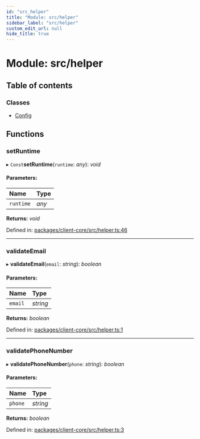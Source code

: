 ```yaml
---
id: "src_helper"
title: "Module: src/helper"
sidebar_label: "src/helper"
custom_edit_url: null
hide_title: true
---
```


# Module: src/helper

## Table of contents

### Classes

- [Config](../classes/src_helper.config.md)

## Functions

### setRuntime

▸ `Const`**setRuntime**(`runtime`: *any*): *void*

#### Parameters:

Name | Type |
:------ | :------ |
`runtime` | *any* |

**Returns:** *void*

Defined in: [packages/client-core/src/helper.ts:46](https://github.com/xr3ngine/xr3ngine/blob/673ad6a5f/packages/client-core/src/helper.ts#L46)

___

### validateEmail

▸ **validateEmail**(`email`: *string*): *boolean*

#### Parameters:

Name | Type |
:------ | :------ |
`email` | *string* |

**Returns:** *boolean*

Defined in: [packages/client-core/src/helper.ts:1](https://github.com/xr3ngine/xr3ngine/blob/673ad6a5f/packages/client-core/src/helper.ts#L1)

___

### validatePhoneNumber

▸ **validatePhoneNumber**(`phone`: *string*): *boolean*

#### Parameters:

Name | Type |
:------ | :------ |
`phone` | *string* |

**Returns:** *boolean*

Defined in: [packages/client-core/src/helper.ts:3](https://github.com/xr3ngine/xr3ngine/blob/673ad6a5f/packages/client-core/src/helper.ts#L3)
